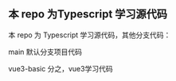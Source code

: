 ## 本 repo 为Typescript 学习源代码

本 repo 为 Typescript 学习源代码，其他分支代码：

main 默认分支项目代码

vue3-basic 分之，vue3学习代码
